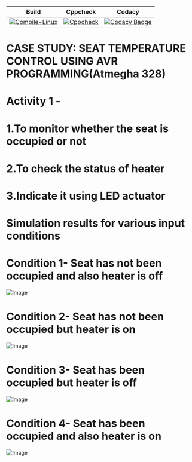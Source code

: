 Build | Cppcheck | Codacy
----- | -------- | ------
[![Compile-Linux](https://github.com/256604/EmbeddedC/actions/workflows/Build.yml/badge.svg)](https://github.com/256604/EmbeddedC/actions/workflows/Build.yml) | [![Cppcheck](https://github.com/256604/EmbeddedC/actions/workflows/CodeQuality.yml/badge.svg)](https://github.com/256604/EmbeddedC/actions/workflows/CodeQuality.yml) | [![Codacy Badge](https://app.codacy.com/project/badge/Grade/f01157f03d534fe0bdb5613441158be9)](https://www.codacy.com/gh/256604/EmbeddedC/dashboard?utm_source=github.com&amp;utm_medium=referral&amp;utm_content=256604/EmbeddedC&amp;utm_campaign=Badge_Grade) |
# CASE STUDY: SEAT TEMPERATURE CONTROL USING AVR PROGRAMMING(Atmegha 328)
# Activity 1 - 
#               1.To monitor whether the seat is occupied or not
#               2.To check the status of heater 
#               3.Indicate it using LED actuator
# Simulation results for various input conditions
# Condition 1- Seat has not been occupied and also heater is off
![Image](https://github.com/256604/EmbeddedC/blob/main/simulation/Condition1.png)
# Condition 2- Seat has not been occupied but heater is on
![Image](https://github.com/256604/EmbeddedC/blob/main/simulation/Condition2.png)
# Condition 3- Seat has been occupied but heater is off
![Image](https://github.com/256604/EmbeddedC/blob/main/simulation/Condition3.png)
# Condition 4- Seat has been occupied and also heater is on
![Image](https://github.com/256604/EmbeddedC/blob/main/simulation/Condition4.png)

